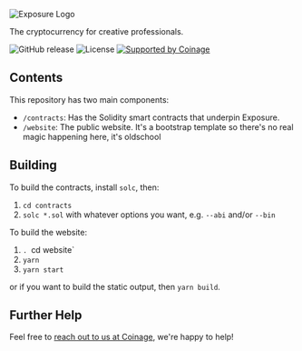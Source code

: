 ![Exposure Logo](https://i.imgur.com/qX6iRSF.png "Exposure Logo")

The cryptocurrency for creative professionals.

![GitHub release](https://img.shields.io/github/release/CoinageCrypto/solidifier.svg)
![License](https://img.shields.io/github/license/CoinageCrypto/solidifier.svg)
[![Supported by Coinage](https://coina.ge/assets/supported-by-coinage-badge.svg)](https://coina.ge/?utm_source=github&utm_medium=badge&utm_campaign=exposure)

## Contents

This repository has two main components:

- `/contracts`: Has the Solidity smart contracts that underpin Exposure.
- `/website`: The public website. It's a bootstrap template so there's no real magic happening here, it's oldschool

## Building

To build the contracts, install `solc`, then:

1. `cd contracts`
2. `solc *.sol` with whatever options you want, e.g. `--abi` and/or `--bin`

To build the website:

1. `. `cd website`
2. `yarn`
3. `yarn start`

or if you want to build the static output, then `yarn build`.

## Further Help

Feel free to [reach out to us at Coinage](mailto:hello@coina.ge), we're happy to help!

